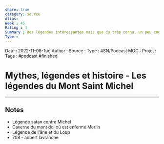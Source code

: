 ```yaml
---
share: true 
category: source
Alias:
Week : 45
Rating : 4
Summary : Des légendes intéressantes mais que du très connu, un peu court aussi. Bref sympa mais j'aurais aimé que ça aille plus loin.
Type : 
---
```

Date : 2022-11-08-Tue
Author :
Source : 
Type : #SN/Podcast 
MOC :
Projet : 
Tags : #podcast #finished 

# Mythes, légendes et histoire - Les légendes du Mont Saint Michel


***

## Notes

- Légende satan contre Michel
- Caverne du mont dol où est enfermé Merlin
- Légende de l'âne et du Loup
- 708 - aubert lavranche 
